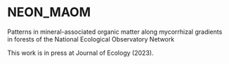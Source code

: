 # NEON_MAOM
Patterns in mineral-associated organic matter along mycorrhizal gradients in forests of the National Ecological Observatory Network

This work is in press at Journal of Ecology (2023).

